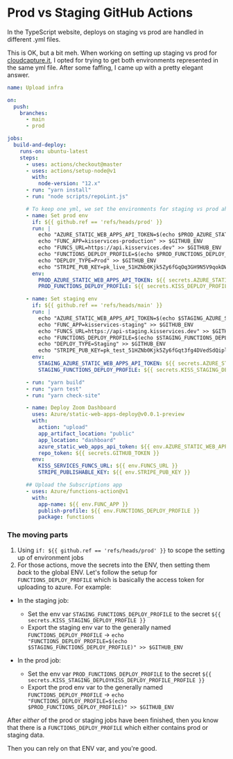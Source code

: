 # Prod vs Staging GitHub Actions

In the TypeScript website, deploys on staging vs prod are handled in different .yml files. 

This is OK, but a bit meh. When working on setting up staging vs prod for [cloudcapture.it](http://cloudcapture.it), 
I opted for trying to get both environments represented in the same yml file. After some faffing, I came up with a pretty elegant answer.


```yaml
name: Upload infra

on:
  push:
    branches:
      - main
      - prod

jobs:
  build-and-deploy:
    runs-on: ubuntu-latest
    steps:
      - uses: actions/checkout@master
      - uses: actions/setup-node@v1
        with:
          node-version: "12.x"
      - run: "yarn install"
      - run: "node scripts/repoLint.js"

      # To keep one yml, we set the environments for staging vs prod ahead of time
      - name: Set prod env
        if: ${{ github.ref == 'refs/heads/prod' }}
        run: |
          echo "AZURE_STATIC_WEB_APPS_API_TOKEN=$(echo $PROD_AZURE_STATIC_WEB_APPS_API_TOKEN)" >> $GITHUB_ENV
          echo "FUNC_APP=kisservices-production" >> $GITHUB_ENV
          echo "FUNCS_URL=https://api.kisservices.dev" >> $GITHUB_ENV
          echo "FUNCTIONS_DEPLOY_PROFILE=$(echo $PROD_FUNCTIONS_DEPLOY_PROFILE)" >> $GITHUB_ENV
          echo "DEPLOY_TYPE=Prod" >> $GITHUB_ENV
          echo "STRIPE_PUB_KEY=pk_live_51HZNb0Kjk5Zy6fGqOq3GH9N5V9qokDWgofYc1xGJN6sQjBwAYPJciCUfpOC8EZoXqGvmQmoOSXmao39tgR28ov4a00JfWsUkxt" >> $GITHUB_ENV
        env:
          PROD_AZURE_STATIC_WEB_APPS_API_TOKEN: ${{ secrets.AZURE_STATIC_WEB_APPS_API_TOKEN_PROUD_GLACIER_0EE68890F }}
          PROD_FUNCTIONS_DEPLOY_PROFILE: ${{ secrets.KISS_DEPLOY_PROFILE }}

      - name: Set staging env
        if: ${{ github.ref == 'refs/heads/main' }}
        run: |
          echo "AZURE_STATIC_WEB_APPS_API_TOKEN=$(echo $STAGING_AZURE_STATIC_WEB_APPS_API_TOKEN)" >> $GITHUB_ENV
          echo "FUNC_APP=kisservices-staging" >> $GITHUB_ENV
          echo "FUNCS_URL=https://api-staging.kisservices.dev" >> $GITHUB_ENV
          echo "FUNCTIONS_DEPLOY_PROFILE=$(echo $STAGING_FUNCTIONS_DEPLOY_PROFILE)" >> $GITHUB_ENV
          echo "DEPLOY_TYPE=Staging" >> $GITHUB_ENV
          echo "STRIPE_PUB_KEY=pk_test_51HZNb0Kjk5Zy6fGqt3fg4DVedSdQiplNN4XzgAIzf7p26DVURQoplgyzrXzZw89l9It5ZZ2AuE3He8hh5qHymC7k00BXO6AIkT" >> $GITHUB_ENV
        env:
          STAGING_AZURE_STATIC_WEB_APPS_API_TOKEN: ${{ secrets.AZURE_STATIC_WEB_APPS_API_TOKEN_ORANGE_FIELD_0B6DD910F }}
          STAGING_FUNCTIONS_DEPLOY_PROFILE: ${{ secrets.KISS_STAGING_DEPLOY_PROFILE }}

      - run: "yarn build"
      - run: "yarn test"
      - run: "yarn check-site"

      - name: Deploy Zoom Dashboard
        uses: Azure/static-web-apps-deploy@v0.0.1-preview
        with:
          action: "upload"
          app_artifact_location: "public"
          app_location: "dashboard"
          azure_static_web_apps_api_token: ${{ env.AZURE_STATIC_WEB_APPS_API_TOKEN }}
          repo_token: ${{ secrets.GITHUB_TOKEN }}
        env:
          KISS_SERVICES_FUNCS_URL: ${{ env.FUNCS_URL }}
          STRIPE_PUBLISHABLE_KEY: ${{ env.STRIPE_PUB_KEY }}

      ## Upload the Subscriptions app
      - uses: Azure/functions-action@v1
        with:
          app-name: ${{ env.FUNC_APP }}
          publish-profile: ${{ env.FUNCTIONS_DEPLOY_PROFILE }}
          package: functions

```


### The moving parts


1. Using `if: ${{ github.ref == 'refs/heads/prod' }}` to scope the setting up of environment jobs
2. For those actions, move the secrets into the ENV, then setting them _back_ to the global ENV. Let's follow the setup for `FUNCTIONS_DEPLOY_PROFILE` which is basically the access token for uploading to azure. For example:

  - In the staging job:
    - Set the env var `STAGING_FUNCTIONS_DEPLOY_PROFILE` to the secret `${{ secrets.KISS_STAGING_DEPLOY_PROFILE }}`
    - Export the staging env var to the generally named `FUNCTIONS_DEPLOY_PROFILE` -> `echo "FUNCTIONS_DEPLOY_PROFILE=$(echo $STAGING_FUNCTIONS_DEPLOY_PROFILE)" >> $GITHUB_ENV`

  - In the prod job:
    - Set the env var `PROD_FUNCTIONS_DEPLOY_PROFILE` to the secret `${{ secrets.KISS_STAGING_DEPLOYKISS_DEPLOY_PROFILE_PROFILE }}`
    - Export the prod env var to the generally named `FUNCTIONS_DEPLOY_PROFILE` -> `echo "FUNCTIONS_DEPLOY_PROFILE=$(echo $PROD_FUNCTIONS_DEPLOY_PROFILE)" >> $GITHUB_ENV`

After _either_ of the prod or staging jobs have been finished, then you know that there is a `FUNCTIONS_DEPLOY_PROFILE` which either contains prod or staging data.

Then you can rely on that ENV var, and you're good.
